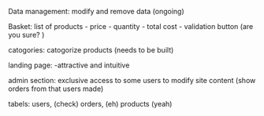 Data management:
	modify and remove data (ongoing)

Basket:
	list of products
	- price 
	- quantity
	- total cost
	- validation button (are you sure? )

catogories:
	catogorize products (needs to be built)

landing page:
	-attractive and intuitive

admin section:
	exclusive access to some users to modify site content
	(show orders from that users made)

tabels: users, (check)
		orders, (eh)
		products (yeah)